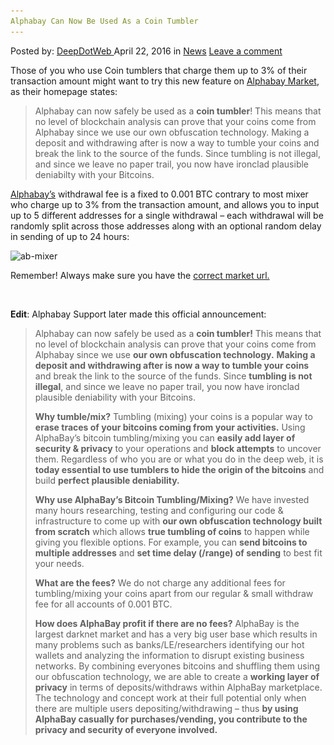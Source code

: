 ```yaml
---
Alphabay Can Now Be Used As a Coin Tumbler
---
```

<article class="post-listing post-13838 post type-post status-publish format-standard hentry category-news tag-alphabay tag-coin tag-tumbler">
    <div class="post-inner">
        <span>Posted by: <a href="https://www.deepdotweb.com/author/admin/" title="">DeepDotWeb </a></span>
    <span>April 22, 2016</span>
    <span>in <a href="https://www.deepdotweb.com/category/news/" rel="category tag">News</a></span>
    <span><a href="https://www.deepdotweb.com/2016/04/22/alphabay-can-now-used-coin-tumbler/#respond">Leave a comment</a></span>
    </p>
    <div class="clear"></div>
    <div class="entry">
    <p>Those of you who use Coin tumblers that charge them up to 3% of their transaction amount might want to try this new feature on <a href="http://www.deepdotweb.com/marketplace-directory/listing/alphabay/">Alphabay Market</a>, as their homepage states:</p>
    <blockquote><p>Alphabay can now safely be used as a <b>coin tumbler</b>! This means that no level of blockchain analysis can prove that your coins come from Alphabay since we use our own obfuscation technology. Making a deposit and withdrawing after is now a way to tumble your coins and break the link to the source of the funds. Since tumbling is not illegal, and since we leave no paper trail, you now have ironclad plausible deniabilty with your Bitcoins.</p></blockquote>
    <p><a href="http://www.deepdotweb.com/marketplace-directory/listing/alphabay/">Alphabay&#8217;s</a> withdrawal fee is a fixed to 0.001 BTC contrary to most mixer who charge up to 3% from the transaction amount, and allows you to input up to 5 different addresses for a single withdrawal &#8211; each withdrawal will be randomly split across those addresses along with an optional random delay in sending of up to 24 hours:</p>
    <p><img class="aligncenter size-full wp-image-13839" src="/imgs/2016/04/ab-mixer.png" alt="ab-mixer" width="1033" height="292" srcset="/imgs/2016/04/ab-mixer.png 1033w, /imgs/2016/04/ab-mixer-300x85.png 300w, /imgs/2016/04/ab-mixer-1024x289.png 1024w" sizes="(max-width: 1033px) 100vw, 1033px"/></p>
    <p>Remember! Always make sure you have the <a href="http://www.deepdotweb.com/marketplace-directory/listing/alphabay/">correct market url.</a></p>
    <p>&nbsp;</p>
    <p><strong>Edit</strong>: Alphabay Support later made this official announcement:</p>
    <blockquote><p>Alphabay can now safely be used as a <strong>coin tumbler!</strong> This means that no level of blockchain analysis can prove that your coins come from Alphabay since we use <strong>our own obfuscation technology.</strong> <strong>Making a deposit and withdrawing after is now a way to tumble your coins</strong> and break the link to the source of the funds. Since <strong>tumbling is not illegal</strong>, and since we leave no paper trail, you now have ironclad plausible deniability with your Bitcoins.</p>
    <p><strong>Why tumble/mix?</strong> Tumbling (mixing) your coins is a popular way to <strong>erase traces of your bitcoins coming from your activities.</strong> Using AlphaBay&#8217;s bitcoin tumbling/mixing you can <strong>easily add layer of security &amp; privacy</strong> to your operations and <strong>block attempts</strong> to uncover them. Regardless of who you are or what you do in the deep web, it is <strong>today essential to use tumblers to hide the origin of the bitcoins</strong> and build <strong>perfect plausible deniability.</strong></p>
    <p><strong>Why use AlphaBay&#8217;s Bitcoin Tumbling/Mixing?</strong> We have invested many hours researching, testing and configuring our code &amp; infrastructure to come up with <strong>our own obfuscation technology built from scratch</strong> which allows <strong>true tumbling of coins</strong> to happen while giving you flexible options. For example, you can <strong>send bitcoins to multiple addresses</strong> and <strong>set time delay (/range) of sending</strong> to best fit your needs.</p>
    <p><strong>What are the fees?</strong> We do not charge any additional fees for tumbling/mixing your coins apart from our regular &amp; small withdraw fee for all accounts of 0.001 BTC.</p>
    <p><strong>How does AlphaBay profit if there are no fees?</strong> AlphaBay is the largest darknet market and has a very big user base which results in many problems such as banks/LE/researchers identifying our hot wallets and analyzing the information to disrupt existing business networks. By combining everyones bitcoins and shuffling them using our obfuscation technology, we are able to create a <strong>working layer of privacy</strong> in terms of deposits/withdraws within AlphaBay marketplace. The technology and concept work at their full potential only when there are multiple users depositing/withdrawing &#8211; thus <strong>by using AlphaBay casually for purchases/vending, you contribute to the privacy and security of everyone involved.</strong></p></blockquote>
    </div>
    <span style="display:none"><a href="https://www.deepdotweb.com/tag/alphabay/" rel="tag">alphabay</a> <a href="https://www.deepdotweb.com/tag/coin/" rel="tag">coin</a> <a href="https://www.deepdotweb.com/tag/tumbler/" rel="tag">tumbler</a></span> <span style="display:none" class="updated">2016-04-22</span>
    <div style="display:none" class="vcard author" itemprop="author" itemscope itemtype="http://schema.org/Person"><strong class="fn" itemprop="name"><a href="https://www.deepdotweb.com/author/admin/" title="Posts by DeepDotWeb" rel="author">DeepDotWeb</a></strong></div>
    </div>
</article>

